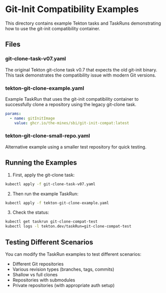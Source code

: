# Git-Init Compatibility Examples

This directory contains example Tekton tasks and TaskRuns demonstrating how to
use the git-init compatibility container.

## Files

### git-clone-task-v07.yaml

The original Tekton git-clone task v0.7 that expects the old git-init binary.
This task demonstrates the compatibility issue with modern Git versions.

### tekton-git-clone-example.yaml

Example TaskRun that uses the git-init compatibility container to successfully
clone a repository using the legacy git-clone task.

```yaml
params:
  - name: gitInitImage
    value: ghcr.io/the-mines/sbi/git-init-compat:latest
```

### tekton-git-clone-small-repo.yaml

Alternative example using a smaller test repository for quick testing.

## Running the Examples

1. First, apply the git-clone task:

```bash
kubectl apply -f git-clone-task-v07.yaml
```

2. Then run the example TaskRun:

```bash
kubectl apply -f tekton-git-clone-example.yaml
```

3. Check the status:

```bash
kubectl get taskrun git-clone-compat-test
kubectl logs -l tekton.dev/taskRun=git-clone-compat-test
```

## Testing Different Scenarios

You can modify the TaskRun examples to test different scenarios:

- Different Git repositories
- Various revision types (branches, tags, commits)
- Shallow vs full clones
- Repositories with submodules
- Private repositories (with appropriate auth setup)
